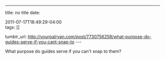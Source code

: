 ---
title: no title
date:

 2011-07-17T18:49:29-04:00  
tags:  []

tumblr_url:
http://yourpalryan.com/post/7730756258/what-purpose-do-guides-serve-if-you-cant-snap-to
\-\--

What purpose do guides serve if you can't snap to them?
